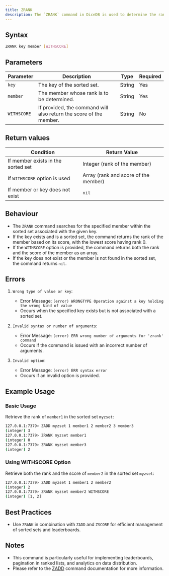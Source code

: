 ```yaml
---
title: ZRANK
description: The `ZRANK` command in DiceDB is used to determine the rank of a member in a sorted set. It returns the position of a member in the sorted set, with the lowest score having rank 0.
---
```


## Syntax

```bash
ZRANK key member [WITHSCORE]
```

## Parameters

| Parameter   | Description                                                        | Type   | Required |
| ----------- | ------------------------------------------------------------------ | ------ | -------- |
| `key`       | The key of the sorted set.                                         | String | Yes      |
| `member`    | The member whose rank is to be determined.                         | String | Yes      |
| `WITHSCORE` | If provided, the command will also return the score of the member. | String | No       |

## Return values

| Condition                          | Return Value                         |
| ---------------------------------- | ------------------------------------ |
| If member exists in the sorted set | Integer (rank of the member)         |
| If `WITHSCORE` option is used      | Array (rank and score of the member) |
| If member or key does not exist    | `nil`                                |

## Behaviour

- The `ZRANK` command searches for the specified member within the sorted set associated with the given key.
- If the key exists and is a sorted set, the command returns the rank of the member based on its score, with the lowest score having rank 0.
- If the `WITHSCORE` option is provided, the command returns both the rank and the score of the member as an array.
- If the key does not exist or the member is not found in the sorted set, the command returns `nil`.

## Errors

1. `Wrong type of value or key`:

   - Error Message: `(error) WRONGTYPE Operation against a key holding the wrong kind of value`
   - Occurs when the specified key exists but is not associated with a sorted set.

2. `Invalid syntax or number of arguments`:

   - Error Message: `(error) ERR wrong number of arguments for 'zrank' command`
   - Occurs if the command is issued with an incorrect number of arguments.

3. `Invalid option`:
   - Error Message: `(error) ERR syntax error`
   - Occurs if an invalid option is provided.

## Example Usage

### Basic Usage

Retrieve the rank of `member1` in the sorted set `myzset`:

```bash
127.0.0.1:7379> ZADD myzset 1 member1 2 member2 3 member3
(integer) 3
127.0.0.1:7379> ZRANK myzset member1
(integer) 0
127.0.0.1:7379> ZRANK myzset member3
(integer) 2
```

### Using WITHSCORE Option

Retrieve both the rank and the score of `member2` in the sorted set `myzset`:

```bash
127.0.0.1:7379> ZADD myzset 1 member1 2 member2
(integer) 2
127.0.0.1:7379> ZRANK myzset member2 WITHSCORE
(integer) [1, 2]
```

## Best Practices

- Use `ZRANK` in combination with `ZADD` and `ZSCORE` for efficient management of sorted sets and leaderboards.

## Notes

- This command is particularly useful for implementing leaderboards, pagination in ranked lists, and analytics on data distribution.
- Please refer to the [ZADD](/commands/zadd) command documentation for more information.